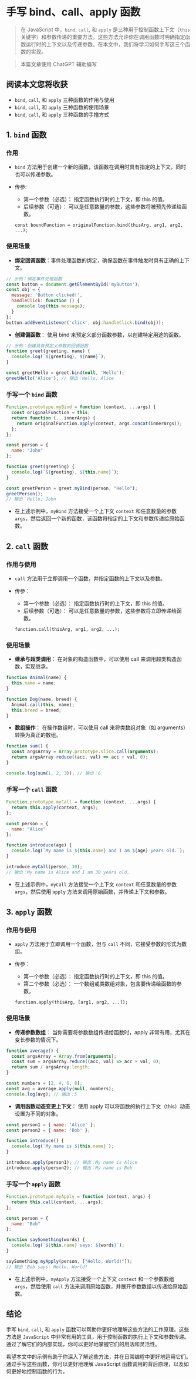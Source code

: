 # 手写 bind、call、apply 函数

> 在 JavaScript 中，`bind`, `call`, 和 `apply` 是三种用于控制函数上下文（`this` 关键字）和参数传递的重要方法。这些方法允许你在调用函数时明确指定函数运行时的上下文以及传递参数。在本文中，我们将学习如何手写这三个函数的实现。

> 本篇文章使用 ChatGPT 辅助编写

## 阅读本文您将收获
* `bind`, `call`, 和 `apply` 三种函数的作用与使用
* `bind`, `call`, 和 `apply` 三种函数的使用场景
* `bind`, `call`, 和 `apply` 三种函数的手撸方式

## 1.  `bind` 函数

### 作用
* `bind` 方法用于创建一个新的函数，该函数在调用时具有指定的上下文，同时也可以传递参数。
* 传参:
	* 第一个参数（必选）： 指定函数执行时的上下文，即 this 的值。
	* 后续参数（可选）： 可以是任意数量的参数，这些参数将被预先传递给函数。
	
	```
	const boundFunction = originalFunction.bind(thisArg, arg1, arg2, ...);
	```

### 使用场景
* **绑定回调函数**：事件处理函数的绑定，确保函数在事件触发时具有正确的上下文。

```javascript
// 示例：绑定事件处理函数
const button = document.getElementById('myButton');
const obj = {
  message: 'Button clicked!',
  handleClick: function () {
    console.log(this.message);
  }
};
button.addEventListener('click', obj.handleClick.bind(obj));
```

* **创建偏函数**： 使用 bind 来预定义部分函数参数，以创建特定用途的函数。

```javascript
// 示例：创建具有预定义参数的回调函数
function greet(greeting, name) {
  console.log(`${greeting}, ${name}`);
}

const greetHello = greet.bind(null, 'Hello');
greetHello('Alice'); // 输出：Hello, Alice
```

### 手写一个 `bind` 函数

```javascript
Function.prototype.myBind = function (context, ...args) {
  const originalFunction = this;
  return function (...innerArgs) {
    return originalFunction.apply(context, args.concat(innerArgs));
  };
};

const person = {
  name: "John"
};

function greet(greeting) {
  console.log(`${greeting}, ${this.name}`);
}

const greetPerson = greet.myBind(person, "Hello");
greetPerson(); 
// 输出：Hello, John
```

* 在上述示例中，`myBind` 方法接受一个上下文 `context` 和任意数量的参数 `args`，然后返回一个新的函数，该函数将指定的上下文和参数传递给原始函数。

## 2.  `call` 函数

### 作用与使用
* `call` 方法用于立即调用一个函数，并指定函数的上下文以及参数。
* 传参：
	* 第一个参数（必选）： 指定函数执行时的上下文，即 this 的值。
	* 后续参数（可选）： 可以是任意数量的参数，这些参数将立即传递给函数。

	```
	function.call(thisArg, arg1, arg2, ...);
	```

### 使用场景
* **继承与超类调用**： 在对象的构造函数中，可以使用 call 来调用超类构造函数，实现继承。

```javascript
function Animal(name) {
  this.name = name;
}

function Dog(name, breed) {
  Animal.call(this, name);
  this.breed = breed;
}
```

* **数组操作**： 在操作数组时，可以使用 call 来将类数组对象（如 arguments）转换为真正的数组。

```javascript
function sum() {
  const argsArray = Array.prototype.slice.call(arguments);
  return argsArray.reduce((acc, val) => acc + val, 0);
}

console.log(sum(1, 2, 3)); // 输出：6
```

### 手写一个 `call` 函数

```javascript
Function.prototype.myCall = function (context, ...args) {
  return this.apply(context, args);
};

const person = {
  name: "Alice"
};

function introduce(age) {
  console.log(`My name is ${this.name} and I am ${age} years old.`);
}

introduce.myCall(person, 30); 
// 输出：My name is Alice and I am 30 years old.
```

* 在上述示例中，`myCall` 方法接受一个上下文 `context` 和任意数量的参数 `args`，然后使用 `apply` 方法来调用原始函数，并传递上下文和参数。

## 3.  `apply` 函数

### 作用与使用
* `apply` 方法用于立即调用一个函数，但与 `call` 不同，它接受参数的形式为数组。
* 传参：
	* 第一个参数（必选）： 指定函数执行时的上下文，即 this 的值。
	* 第二个参数（必选）： 一个数组或类数组对象，包含要传递给函数的参数。

	```
	function.apply(thisArg, [arg1, arg2, ...]);
	```

### 使用场景

* **传递参数数组**： 当你需要将参数数组传递给函数时，apply 非常有用，尤其在变长参数的情况下。

```javascript
function average() {
  const argsArray = Array.from(arguments);
  const sum = argsArray.reduce((acc, val) => acc + val, 0);
  return sum / argsArray.length;
}

const numbers = [2, 4, 6, 8];
const avg = average.apply(null, numbers);
console.log(avg); // 输出：5
```

* **调用函数动态变更上下文**： 使用 apply 可以将函数的执行上下文（this）动态设置为不同的对象。

```javascript
const person1 = { name: 'Alice' };
const person2 = { name: 'Bob' };

function introduce() {
  console.log(`My name is ${this.name}`);
}

introduce.apply(person1); // 输出：My name is Alice
introduce.apply(person2); // 输出：My name is Bob
```

### 手写一个 `apply` 函数

```javascript
Function.prototype.myApply = function (context, args) {
  return this.call(context, ...args);
};

const person = {
  name: "Bob"
};

function saySomething(words) {
  console.log(`${this.name} says: ${words}`);
}

saySomething.myApply(person, ["Hello, World!"]); 
// 输出：Bob says: Hello, World!
```

* 在上述示例中，`myApply` 方法接受一个上下文 `context` 和一个参数数组 `args`，然后使用 `call` 方法来调用原始函数，并展开参数数组以传递给原始函数。

## 结论

手写 `bind`, `call`, 和 `apply` 函数可以帮助你更好地理解这些方法的工作原理。这些方法是 `JavaScript` 中非常有用的工具，用于控制函数的执行上下文和参数传递。通过了解它们的内部实现，你可以更好地掌握它们的用法和灵活性。

希望本文中的示例有助于你深入了解这些方法，并在日常编程中更好地运用它们。通过手写这些函数，你可以更好地理解 JavaScript 函数调用的背后原理，以及如何更好地控制函数的行为。
